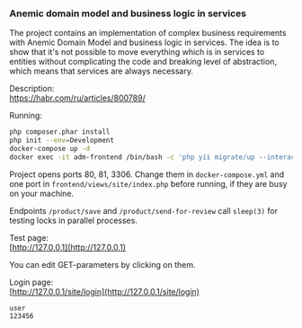 ### Anemic domain model and business logic in services

The project contains an implementation of complex business requirements with Anemic Domain Model and business logic in services.
The idea is to show that it's not possible to move everything which is in services to entities
without complicating the code and breaking level of abstraction, which means that services are always necessary.  

Description:\
https://habr.com/ru/articles/800789/

Running:
```sh
php composer.phar install
php init --env=Development
docker-compose up -d
docker exec -it adm-frontend /bin/bash -c 'php yii migrate/up --interactive=0'
```

Project opens ports 80, 81, 3306. Change them in `docker-compose.yml` and one port in `frontend/views/site/index.php` before running, if they are busy on your machine.

Endpoints `/product/save` and `/product/send-for-review` call `sleep(3)` for testing locks in parallel processes.

Test page:\
[http://127.0.0.1](http://127.0.0.1)

You can edit GET-parameters by clicking on them.

Login page:\
[http://127.0.0.1/site/login](http://127.0.0.1/site/login)

```
user
123456
```
